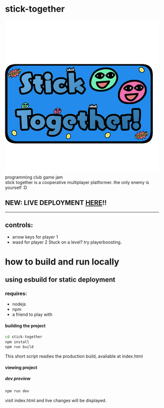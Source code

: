 # stick-together
![text](https://raw.githubusercontent.com/ProbablyComputingSquid/stick-together/7a1d9ebac8a7087721f12b9f17e17793c2ad46c8/stick-together-logo-final.png)
programming club game jam<br>
stick together is a cooperative multiplayer platformer. the only enemy is yourself :D 

## NEW: LIVE DEPLOYMENT [HERE](https://probablycomputingsquid.github.io/stick-together/)!!

<hr>

## controls:

- arrow keys for player 1
- wasd for player 2
Stuck on a level? try playerboosting.

# how to build and run locally

## using esbuild for static deployment

### requires: 
- nodejs
- npm
- a friend to play with

#### building the project

```bash
cd stick-together
npm install
npm run build
```
This short script readies the production build, avaliable at index.html
#### viewing project 

##### dev preview
```bash
npm run dev
```
visit index.html and live changes will be displayed. 